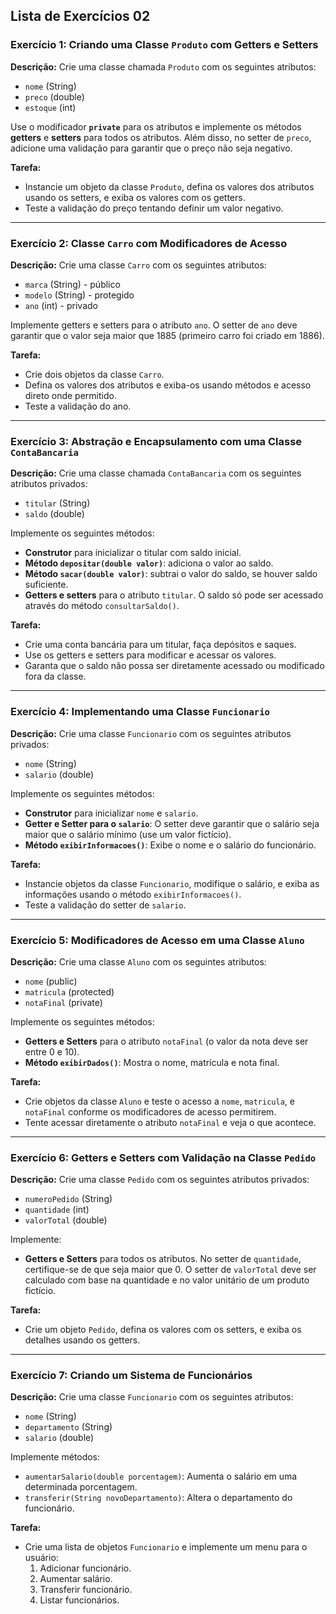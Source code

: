 
## Lista de Exercícios 02


### Exercício 1: Criando uma Classe `Produto` com Getters e Setters

**Descrição:**
Crie uma classe chamada `Produto` com os seguintes atributos:
- `nome` (String)
- `preco` (double)
- `estoque` (int)

Use o modificador **`private`** para os atributos e implemente os métodos **getters** e **setters** para todos os atributos. Além disso, no setter de `preco`, adicione uma validação para garantir que o preço não seja negativo.

**Tarefa:**
- Instancie um objeto da classe `Produto`, defina os valores dos atributos usando os setters, e exiba os valores com os getters.
- Teste a validação do preço tentando definir um valor negativo.

---

### Exercício 2: Classe `Carro` com Modificadores de Acesso

**Descrição:**
Crie uma classe `Carro` com os seguintes atributos:
- `marca` (String) - público
- `modelo` (String) - protegido
- `ano` (int) - privado

Implemente getters e setters para o atributo `ano`. O setter de `ano` deve garantir que o valor seja maior que 1885 (primeiro carro foi criado em 1886).

**Tarefa:**
- Crie dois objetos da classe `Carro`.
- Defina os valores dos atributos e exiba-os usando métodos e acesso direto onde permitido.
- Teste a validação do ano.

---

### Exercício 3: Abstração e Encapsulamento com uma Classe `ContaBancaria`

**Descrição:**
Crie uma classe chamada `ContaBancaria` com os seguintes atributos privados:
- `titular` (String)
- `saldo` (double)

Implemente os seguintes métodos:
- **Construtor** para inicializar o titular com saldo inicial.
- **Método `depositar(double valor)`**: adiciona o valor ao saldo.
- **Método `sacar(double valor)`**: subtrai o valor do saldo, se houver saldo suficiente.
- **Getters e setters** para o atributo `titular`. O saldo só pode ser acessado através do método `consultarSaldo()`.

**Tarefa:**
- Crie uma conta bancária para um titular, faça depósitos e saques.
- Use os getters e setters para modificar e acessar os valores.
- Garanta que o saldo não possa ser diretamente acessado ou modificado fora da classe.

---

### Exercício 4: Implementando uma Classe `Funcionario`

**Descrição:**
Crie uma classe `Funcionario` com os seguintes atributos privados:
- `nome` (String)
- `salario` (double)

Implemente os seguintes métodos:
- **Construtor** para inicializar `nome` e `salario`.
- **Getter e Setter para o `salario`**: O setter deve garantir que o salário seja maior que o salário mínimo (use um valor fictício).
- **Método `exibirInformacoes()`**: Exibe o nome e o salário do funcionário.

**Tarefa:**
- Instancie objetos da classe `Funcionario`, modifique o salário, e exiba as informações usando o método `exibirInformacoes()`.
- Teste a validação do setter de `salario`.

---

### Exercício 5: Modificadores de Acesso em uma Classe `Aluno`

**Descrição:**
Crie uma classe `Aluno` com os seguintes atributos:
- `nome` (public)
- `matricula` (protected)
- `notaFinal` (private)

Implemente os seguintes métodos:
- **Getters e Setters** para o atributo `notaFinal` (o valor da nota deve ser entre 0 e 10).
- **Método `exibirDados()`**: Mostra o nome, matrícula e nota final.

**Tarefa:**
- Crie objetos da classe `Aluno` e teste o acesso a `nome`, `matricula`, e `notaFinal` conforme os modificadores de acesso permitirem.
- Tente acessar diretamente o atributo `notaFinal` e veja o que acontece.

---

### Exercício 6: Getters e Setters com Validação na Classe `Pedido`

**Descrição:**
Crie uma classe `Pedido` com os seguintes atributos privados:
- `numeroPedido` (String)
- `quantidade` (int)
- `valorTotal` (double)

Implemente:
- **Getters e Setters** para todos os atributos. No setter de `quantidade`, certifique-se de que seja maior que 0. O setter de `valorTotal` deve ser calculado com base na quantidade e no valor unitário de um produto fictício.

**Tarefa:**
- Crie um objeto `Pedido`, defina os valores com os setters, e exiba os detalhes usando os getters.

---

### Exercício 7: Criando um Sistema de Funcionários

**Descrição:**
Crie uma classe `Funcionario` com os seguintes atributos:
- `nome` (String)
- `departamento` (String)
- `salario` (double)

Implemente métodos:
- `aumentarSalario(double porcentagem)`: Aumenta o salário em uma determinada porcentagem.
- `transferir(String novoDepartamento)`: Altera o departamento do funcionário.

**Tarefa:**
- Crie uma lista de objetos `Funcionario` e implemente um menu para o usuário:
  1. Adicionar funcionário.
  2. Aumentar salário.
  3. Transferir funcionário.
  4. Listar funcionários.